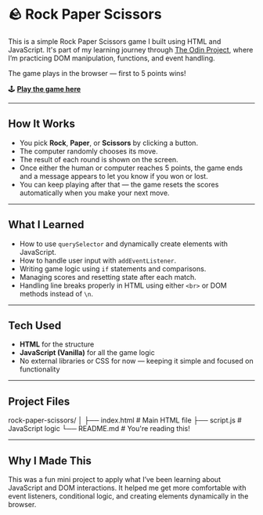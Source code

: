 # 🪨 Rock Paper Scissors

This is a simple Rock Paper Scissors game I built using HTML and JavaScript. It's part of my learning journey through [The Odin Project](https://www.theodinproject.com/), where I’m practicing DOM manipulation, functions, and event handling.

The game plays in the browser — first to 5 points wins!

🕹️ **[Play the game here](https://arashid01.github.io/odin---rock-paper-scissors/)**

---

## How It Works

- You pick **Rock**, **Paper**, or **Scissors** by clicking a button.
- The computer randomly chooses its move.
- The result of each round is shown on the screen.
- Once either the human or computer reaches 5 points, the game ends and a message appears to let you know if you won or lost.
- You can keep playing after that — the game resets the scores automatically when you make your next move.

---

## What I Learned

- How to use `querySelector` and dynamically create elements with JavaScript.
- How to handle user input with `addEventListener`.
- Writing game logic using `if` statements and comparisons.
- Managing scores and resetting state after each match.
- Handling line breaks properly in HTML using either `<br>` or DOM methods instead of `\n`.

---

## Tech Used

- **HTML** for the structure  
- **JavaScript (Vanilla)** for all the game logic  
- No external libraries or CSS for now — keeping it simple and focused on functionality

---

## Project Files

rock-paper-scissors/
│
├── index.html # Main HTML file
├── script.js # JavaScript logic
└── README.md # You're reading this!

---

## Why I Made This

This was a fun mini project to apply what I’ve been learning about JavaScript and DOM interactions. It helped me get more comfortable with event listeners, conditional logic, and creating elements dynamically in the browser.